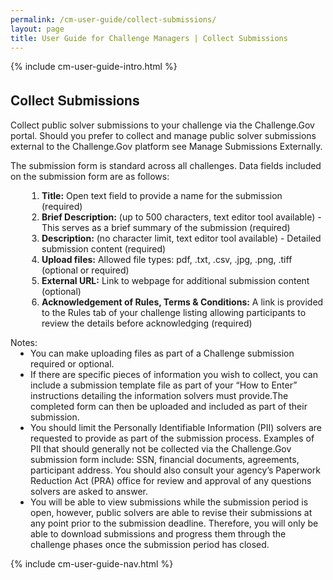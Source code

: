 ```yaml
---
permalink: /cm-user-guide/collect-submissions/
layout: page
title: User Guide for Challenge Managers | Collect Submissions
---
```

<div class="res-sec">
  <div class="grid-row ">
    <div class="grid-col-12">{% include cm-user-guide-intro.html %}</div>
  </div>
  <div class="grid-row grid-gap usa-typo">
    <div class="grid-col-12 usa-padding-bottom-10 usa-padding-bottom-30 padding-x-0">
      <div class="bg-secondary-lighter text-center">
        <h2 class="margin-bottom-0">Collect Submissions</h2>
      </div>
    </div>
  </div>
  <div class="grid-row grid-gap justify-content-between">
    <div class="grid-col-7">
      <div class="usa-prose">
        <p>Collect public solver submissions to your challenge via the Challenge.Gov portal. Should you prefer to collect and manage public solver submissions external to the Challenge.Gov platform see Manage Submissions Externally.</p>
        <p>The submission form is standard across all challenges. Data fields included on the submission form are as follows:</p>
        <ol>
          <li class="font-bolder"><span><b>Title:</b> Open text field to provide a name for the submission (required)</span></li>
          <li class="font-bolder"><span><b>Brief Description:</b> (up to 500 characters, text editor tool available) - This serves as a brief summary of the submission (required)</span></li>
          <li class="font-bolder"><span><b>Description:</b> (no character limit, text editor tool available) - Detailed submission content (required)</span></li>
          <li class="font-bolder"><span><b>Upload files:</b> Allowed file types: pdf, .txt, .csv, .jpg, .png, .tiff (optional or required)</span></li>
          <li class="font-bolder"><span><b>External URL:</b> Link to webpage for additional submission content (optional)</span></li>
          <li class="font-bolder"><span><b>Acknowledgement of Rules, Terms & Conditions:</b> A link is provided to the Rules tab of your challenge listing allowing participants to review the details before acknowledging (required)</span></li>
        </ol>
        <!-- <p class="padding-x-0 margin-bottom-0">Notes:</p> -->
        <span>Notes:</span>
        <ul>
          <li>You can make uploading files as part of a Challenge submission required or optional.</li>
<li>If there are specific pieces of information you wish to collect, you can include a submission template file as part of your “How to Enter” instructions detailing the information solvers must provide.The completed form can then be uploaded and included as part of their submission.</li>
          <li>You should limit the Personally Identifiable Information (PII) solvers are requested to provide as part of the submission process. Examples of PII that should generally not be collected via the Challenge.Gov submission form include: SSN, financial documents, agreements, participant address. You should also consult your agency’s Paperwork Reduction Act (PRA) office for review and approval of any questions solvers are asked to answer.</li>
          <li>You will be able to view submissions while the submission period is open, however, public solvers are able to revise their submissions at any point prior to the submission deadline. Therefore, you will only be able to download submissions and progress them through the challenge phases once the submission period has closed.</li>
        </ul>
      </div>
    </div>
    <div class="grid-col-4">{% include cm-user-guide-nav.html %} </div>
  </div>
</div>
<style>
  .usa-prose ol{
    padding-left: 50px;
    margin-top: 0;
  }
  .usa-prose ol ul{
    margin-top: 0;
  }
  .usa-prose ul{
    padding-left: 2rem;
    margin-top: 0;
    margin-bottom: 1em;
  }
  .usa-prose ul li{
    max-width: 100%;
    margin-bottom: 0;
  }
  .tablet\:grid-col-10 {
    flex: 0 1 auto;
    width: 100%;
  }
  .grid-container .usa-sidenav {
    margin-left: 0;
    margin-right: 0;
    padding-left: 0;
  }
  .grid-container .usa-sidenav__sublist {
    list-style-type: none;
    padding-left: 0;
    margin: 0;
    font-size: 1rem;
  }
  .usa-typo {
    font-family: Source Sans Pro Web,Helvetica Neue,Helvetica,Roboto,Arial,sans-serif;
  }
  .menu-title {
    text-indent: 1em;
    font-weight: 600;
  }
  .no-underline {
    text-decoration: none !important;
  }
  .child-link {
    text-indent: 2em;
    color: #757575;
    font-weight: 500;
  }
  .usa-sidenav__item a:not(.usa-current):hover {
    background-color: #f1f1f1;
  }
  
  .usa-sidenav__sublist .usa-sidenav__item a.inactive-link:hover,
  .usa-sidenav__item a.child-link.inactive-link:hover {
    color: #004c8c !important;
    font-weight: 400 !important;
    text-decoration: none !important;
  }
  
  .usa-sidenav__sublist a:not(.usa-current),
  .usa-sidenav__item a.child-link:not(.usa-current) {
    color: #757575 !important;
  }
  
  .usa-current {
    color: #205493 !important;
    font-weight: 600 !important;
  }
  
  .usa-sidenav__item a.child-link:not(.usa-current):hover {
    font-weight: 400 !important;
  }
  
  .usa-sidenav__item a[href=""]:hover {
    color: #205493 !important;
    font-weight: 400 !important;
  }
  
  .usa-sidenav__item a.menu-title:hover {
    background-color: transparent !important;
  }
</style>
